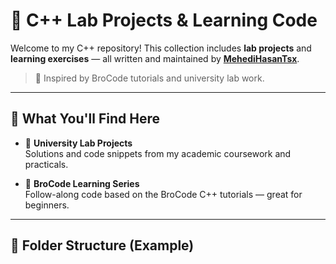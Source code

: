 # 📘 C++ Lab Projects & Learning Code

Welcome to my C++ repository! This collection includes **lab projects** and **learning exercises** — all written and maintained by **[MehediHasanTsx](https://github.com/MehediHasanTsx)**.

> 🚀 Inspired by BroCode tutorials and university lab work.

---

## 📂 What You'll Find Here

- 🔹 **University Lab Projects**  
  Solutions and code snippets from my academic coursework and practicals.

- 🔹 **BroCode Learning Series**  
  Follow-along code based on the BroCode C++ tutorials — great for beginners.

---

## 📌 Folder Structure (Example)

